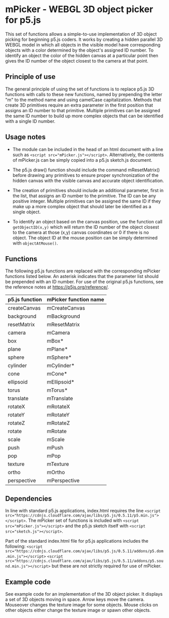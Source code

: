 # mPicker - WEBGL 3D object picker for p5.js #

This set of functions allows a simple-to-use implementation of 3D object picking for beginning p5.js coders. It works by creating a hidden parallel 3D WEBGL model in which all objects in the visible model have corresponding objects with a color determined by the object's assigned ID number. To identify an object the color of the hidden canvas at a particular point then gives the ID number of the object closest to the camera at that point.

## Principle of use ##
The general principle of using the set of functions is to replace p5.js 3D functions with calls to these new functions, named by prepending the letter "m" to the method name and using camelCase capitalization. Methods that create 3D primitives require an extra parameter in the first position that assigns an ID number to that primitive. Multiple primitives can be assigned the same ID number to build up more complex objects that can be identified with a single ID number.

## Usage notes ##
* The module can be included in the head of an html document with a line such as `<script src="mPicker.js"></script>`. Alternatively, the contents of mPicker.js can be simply copied into a p5.js sketch.js document.

* The p5.js draw() function should include the command mResetMatrix() before drawing any primitives to ensure proper synchronization of the hidden canvas with the visible canvas and accurate object identification.

* The creation of primitives should include an additional parameter, first in the list, that assigns an ID number to the primitive. The ID can be any positive integer. Multiple primitives can be assigned the same ID if they make up a more complex object that should later be identified as a single object. 

* To identify an object based on the canvas position, use the function call `getObjectID(x,y)` which will return the ID number of the object closest to the camera at those (x,y) canvas coordinates or 0 if there is no object. The object ID at the mouse position can be simply determined with `objectAtMouse()`.

## Functions ##
The following p5.js functions are replaced with the corresponding mPicker functions listed below. An asterisk indicates that the parameter list should be prepended with an ID number. For use of the original p5.js functions, see the reference notes at https://p5js.org/reference/.

p5.js function | mPicker function name
------------ | -------------
createCanvas | mCreateCanvas
background | mBackground
resetMatrix | mResetMatrix
camera | mCamera
box | mBox*
plane | mPlane*
sphere | mSphere*
cylinder | mCylinder*
cone | mCone*
ellipsoid | mEllipsoid*
torus | mTorus*
translate | mTranslate
rotateX | mRotateX
rotateY | mRotateY
rotateZ | mRotateZ
rotate | mRotate
scale | mScale
push | mPush
pop | mPop
texture | mTexture
ortho | mOrtho
perspective | mPerspective

## Dependencies ##
In line with standard p5.js applications, index.html requires the line `<script src="https://cdnjs.cloudflare.com/ajax/libs/p5.js/0.5.11/p5.min.js"></script>`. The mPicker set of functions is included with `<script src="mPicker.js"></script>` and the p5.js sketch itself with `<script src="sketch.js"></script>`. 

Part of the standard index.html file for p5.js applications includes the following:
`<script src="https://cdnjs.cloudflare.com/ajax/libs/p5.js/0.5.11/addons/p5.dom.min.js"></script>`
`<script src="https://cdnjs.cloudflare.com/ajax/libs/p5.js/0.5.11/addons/p5.sound.min.js"></script>` 
but these are not strictly required for use of mPicker.

## Example code ##

See example code for an implementation of the 3D object picker. It displays a set of 3D objects moving in space. Arrow keys move the camera. Mouseover changes the texture image for some objects. Mouse clicks on other objects either change the texture image or spawn other objects.
